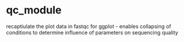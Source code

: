 # qc_module
recaptiulate the plot data in fastqc for ggplot - enables collapsing of conditions to determine influence of parameters on sequencing quality
